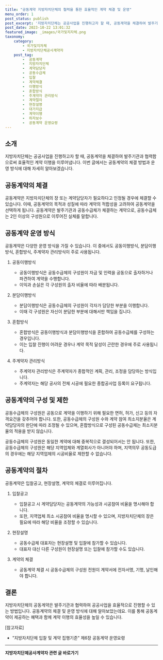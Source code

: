 ```yaml
---
title: "공동계약 지방자치단체의 협력을 통한 효율적인 계약 체결 및 운영"
menu_order: 1
post_status: publish
post_excerpt: '지방자치단체는 공공사업을 진행하고자 할 때, 공동계약을 체결하여 발주기관과 협력함으로써 효율적인 계약 이행을 이루어냅니다. 이번 글에서는 공동계약의 체결 방법과 운영 방식에 대해 자세히 알아보겠습니다.'
post_date: 2023-10-22 13:01:32
featured_image: _images/국가및지자체.png
taxonomy:
    category:
        - 국가및지자체
        - 지방자치단체공사계약자
    post_tag:
        -  공동계약
        -  지방자치단체
        -  계약담당자
        -  공동수급체
        -  입찰
        -  계약체결
        -  이행방식
        -  혼합방식
        -  주계약자 관리방식
        -  계약절차
        -  현장설명
        -  대가지급
        -  계약이행
        -  하자보수
        -  공동계약 운영요령
---
```



## 소개
지방자치단체는 공공사업을 진행하고자 할 때, 공동계약을 체결하여 발주기관과 협력함으로써 효율적인 계약 이행을 이루어냅니다. 이번 글에서는 공동계약의 체결 방법과 운영 방식에 대해 자세히 알아보겠습니다.

## 공동계약의 체결
공동계약은 지방자치단체의 장 또는 계약담당자가 필요하다고 인정될 경우에 체결할 수 있습니다. 이때, 공동계약의 목적과 성질에 따라 계약의 적합성을 고려하여 공동계약을 선택하게 됩니다. 공동계약은 발주기관과 공동수급체가 체결하는 계약으로, 공동수급체는 2인 이상의 구성원으로 이루어진 실체를 말합니다.

## 공동계약 운영 방식
공동계약은 다양한 운영 방식을 가질 수 있습니다. 이 중에서도 공동이행방식, 분담이행방식, 혼합방식, 주계약자 관리방식이 주로 사용됩니다.

1. 공동이행방식
   - 공동이행방식은 공동수급체의 구성원이 자금 및 인력을 공동으로 출자하거나 파견하여 계약을 수행합니다.
   - 이익과 손실은 각 구성원의 출자 비율에 따라 배분됩니다.

2. 분담이행방식
   - 분담이행방식은 공동수급체의 구성원이 각자가 담당한 부분을 이행합니다.
   - 이때 각 구성원은 자신이 분담한 부분에 대해서만 책임을 집니다.

3. 혼합방식
   - 혼합방식은 공동이행방식과 분담이행방식을 혼합하여 공동수급체를 구성하는 경우입니다.
   - 이는 입찰 진행이 어려운 경우나 계약 목적 달성이 곤란한 경우에 주로 사용됩니다.

4. 주계약자 관리방식
   - 주계약자 관리방식은 주계약자가 종합적인 계획, 관리, 조정을 담당하는 방식입니다.
   - 주계약자는 해당 공사의 전체 시공에 필요한 종합공사업 등록이 요구됩니다.

## 공동계약의 구성 및 제한
공동수급체의 구성원은 공동으로 계약을 이행하기 위해 필요한 면허, 허가, 신고 등의 자격요건을 갖추어야 합니다. 또한, 공동수급체의 구성원 수와 계약 참여 최소지분율은 계약담당자의 판단에 따라 조정될 수 있으며, 혼합방식으로 구성된 공동수급체는 최소지분율의 적용을 받지 않습니다.

공동수급체의 구성원은 동일한 계약에 대해 중복적으로 결성되어서는 안 됩니다. 또한, 공동수급체의 구성원은 해당 지역업체와 계열회사가 아니어야 하며, 지역의무 공동도급의 경우에는 해당 지역업체의 시공비율로 제한할 수 없습니다.

## 공동계약의 절차
공동계약은 입찰공고, 현장설명, 계약의 체결로 이루어집니다.

1. 입찰공고
   - 입찰공고 시 계약담당자는 공동계약의 가능성과 시공참여 비율을 명시해야 합니다.
   - 또한, 지역업체 최소 시공참여 비율을 명시할 수 있으며, 지방자치단체의 장은 필요에 따라 해당 비율을 조정할 수 있습니다.

2. 현장설명
   - 공동수급체 대표자는 현장설명 및 입찰에 참가할 수 있습니다.
   - 대표자 대신 다른 구성원이 현장설명 또는 입찰에 참가할 수도 있습니다.

3. 계약의 체결
   - 공동계약 체결 시 공동수급체의 구성원 전원이 계약서에 전자서명, 기명, 날인해야 합니다.

## 결론
지방자치단체의 공동계약은 발주기관과 협력하여 공공사업을 효율적으로 진행할 수 있는 방법입니다. 공동계약의 체결 및 운영 방식에 대해 알아보았는데요. 이를 통해 공동계약이 제공하는 혜택과 함께 계약 이행의 효율성을 높일 수 있습니다.

[참고자료]
- "지방자치단체 입찰 및 계약 집행기준" 제6장 공동계약 운영요령
<!-- wp:separator -->
<hr class="wp-block-separator has-alpha-channel-opacity"/>
<!-- /wp:separator -->

<!-- wp:group {"backgroundColor":"base","layout":{"type":"constrained"}} -->
<div class="wp-block-group has-base-background-color has-background"><!-- wp:paragraph {"align":"center","fontSize":"medium"} -->
<p class="has-text-align-center has-large-font-size"><strong>지방자치단체공사계약자 관련 글 바로가기</strong></p>
<!-- /wp:paragraph -->


<!-- wp:latest-posts
{"categories":[{"id":7140,"count":19,"description":"","link":"https://uknowlaw.com/category/%ec%a7%80%eb%b0%a9%ec%9e%90%ec%b9%98%eb%8b%a8%ec%b2%b4%ea%b3%b5%ec%82%ac%ea%b3%84%ec%95%bd%ec%9e%90/","name":"지방자치단체공사계약자","slug":"지방자치단체공사계약자","taxonomy":"category","parent":0,"meta":[],"_links":{"self":[{"href":"https://uknowlaw.com/wp-json/wp/v2/categories/7140"}],"collection":[{"href":"https://uknowlaw.com/wp-json/wp/v2/categories"}],"about":[{"href":"https://uknowlaw.com/wp-json/wp/v2/taxonomies/category"}],"wp:post_type":[{"href":"https://uknowlaw.com/wp-json/wp/v2/posts?categories=7140"}],"curies":[{"name":"wp","href":"https://api.w.org/{rel}","templated":true}]}}],"postsToShow":100,"excerptLength":28,"postLayout":"grid","columns":2,"featuredImageAlign":"left","featuredImageSizeSlug":"large","fontSize":"medium"} /--></div>
<!-- /wp:group -->